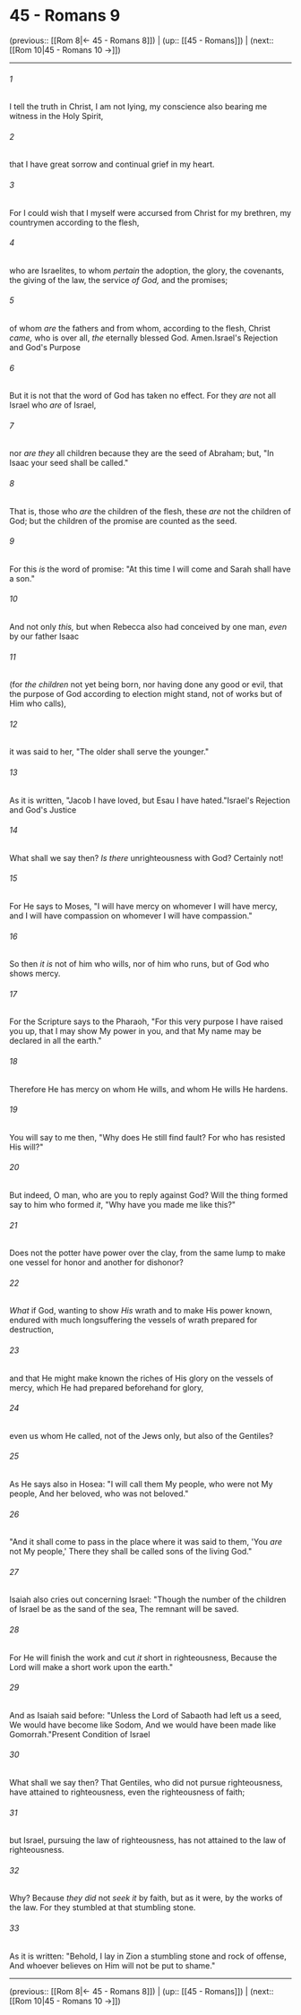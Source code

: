 # 45 - Romans 9

(previous:: [[Rom 8|← 45 - Romans 8]]) | (up:: [[45 - Romans]]) | (next:: [[Rom 10|45 - Romans 10 →]])

***


###### 1 
I tell the truth in Christ, I am not lying, my conscience also bearing me witness in the Holy Spirit, 

###### 2 
that I have great sorrow and continual grief in my heart. 

###### 3 
For I could wish that I myself were accursed from Christ for my brethren, my countrymen according to the flesh, 

###### 4 
who are Israelites, to whom _pertain_ the adoption, the glory, the covenants, the giving of the law, the service _of God,_ and the promises; 

###### 5 
of whom _are_ the fathers and from whom, according to the flesh, Christ _came,_ who is over all, _the_ eternally blessed God. Amen.Israel's Rejection and God's Purpose 

###### 6 
But it is not that the word of God has taken no effect. For they _are_ not all Israel who _are_ of Israel, 

###### 7 
nor _are they_ all children because they are the seed of Abraham; but, "In Isaac your seed shall be called." 

###### 8 
That is, those who _are_ the children of the flesh, these _are_ not the children of God; but the children of the promise are counted as the seed. 

###### 9 
For this _is_ the word of promise: "At this time I will come and Sarah shall have a son." 

###### 10 
And not only _this,_ but when Rebecca also had conceived by one man, _even_ by our father Isaac 

###### 11 
(for _the children_ not yet being born, nor having done any good or evil, that the purpose of God according to election might stand, not of works but of Him who calls), 

###### 12 
it was said to her, "The older shall serve the younger." 

###### 13 
As it is written, "Jacob I have loved, but Esau I have hated."Israel's Rejection and God's Justice 

###### 14 
What shall we say then? _Is there_ unrighteousness with God? Certainly not! 

###### 15 
For He says to Moses, "I will have mercy on whomever I will have mercy, and I will have compassion on whomever I will have compassion." 

###### 16 
So then _it is_ not of him who wills, nor of him who runs, but of God who shows mercy. 

###### 17 
For the Scripture says to the Pharaoh, "For this very purpose I have raised you up, that I may show My power in you, and that My name may be declared in all the earth." 

###### 18 
Therefore He has mercy on whom He wills, and whom He wills He hardens. 

###### 19 
You will say to me then, "Why does He still find fault? For who has resisted His will?" 

###### 20 
But indeed, O man, who are you to reply against God? Will the thing formed say to him who formed _it_, "Why have you made me like this?" 

###### 21 
Does not the potter have power over the clay, from the same lump to make one vessel for honor and another for dishonor? 

###### 22 
_What_ if God, wanting to show _His_ wrath and to make His power known, endured with much longsuffering the vessels of wrath prepared for destruction, 

###### 23 
and that He might make known the riches of His glory on the vessels of mercy, which He had prepared beforehand for glory, 

###### 24 
even us whom He called, not of the Jews only, but also of the Gentiles? 

###### 25 
As He says also in Hosea: "I will call them My people, who were not My people, And her beloved, who was not beloved." 

###### 26 
"And it shall come to pass in the place where it was said to them, 'You _are_ not My people,' There they shall be called sons of the living God." 

###### 27 
Isaiah also cries out concerning Israel: "Though the number of the children of Israel be as the sand of the sea, The remnant will be saved. 

###### 28 
For He will finish the work and cut _it_ short in righteousness, Because the Lord will make a short work upon the earth." 

###### 29 
And as Isaiah said before: "Unless the Lord of Sabaoth had left us a seed, We would have become like Sodom, And we would have been made like Gomorrah."Present Condition of Israel 

###### 30 
What shall we say then? That Gentiles, who did not pursue righteousness, have attained to righteousness, even the righteousness of faith; 

###### 31 
but Israel, pursuing the law of righteousness, has not attained to the law of righteousness. 

###### 32 
Why? Because _they did_ not _seek it_ by faith, but as it were, by the works of the law. For they stumbled at that stumbling stone. 

###### 33 
As it is written: "Behold, I lay in Zion a stumbling stone and rock of offense, And whoever believes on Him will not be put to shame."

***

(previous:: [[Rom 8|← 45 - Romans 8]]) | (up:: [[45 - Romans]]) | (next:: [[Rom 10|45 - Romans 10 →]])
